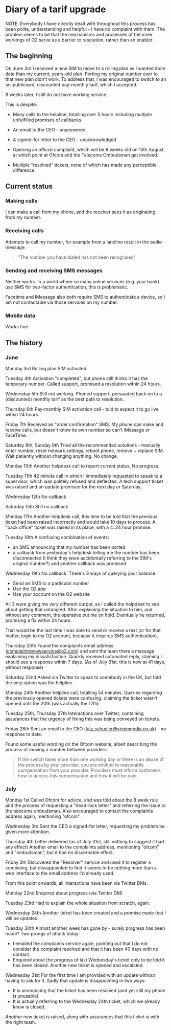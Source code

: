 # Diary of a tarif upgrade

NOTE: Everybody I have directly dealt with throughout this process has been polite, understanding and helpful - I have no complaint with them. The problem seems to be that the mechanisms and processes of the inner workings of O2 serve as a barrier to resolution, rather than an enabler.

## The beginning

On June 3rd I received a new SIM to move to a rolling plan as I wanted more data than my current, years-old plan. Porting my original number over to that new plan didn't work. To address that, I was encouraged to switch to an un-publicised, discounted pay-monthly tarif, which I accepted.

8 weeks later, I still do not have working service.

This is despite:

 * Many calls to the helpline, totalling over 5 hours including multiple unfulfilled promises of callbacks.
 
 * An email to the CEO - unanswered
 
 * A signed-for letter to the CEO - unacknowledged
 
 * Opening an official complaint, which will be 8 weeks old on 15th August, at which point at Ofcom and the Telecoms Ombudsman get involved.
 
 * Multiple "resolved" tickets, none of which has made any perceptible difference.

## Current status

### Making calls
I can make a call from my phone, and the receiver sees it as originating from my number.

### Receiving calls
Attempts to call my number, for example from a landline result in the audio message:

 > "The number you have dialed has not been recognised"

### Sending and receiving SMS messages
Neither works. In a world where so many online services (e.g. your bank) use SMS for two-factor authentication, this is problematic.

Facetime and iMessage also both require SMS to authenticate a device, so I am not contactable via those services on my number.

### Mobile data
Works fine

## The history

### June

Monday 3rd
Rolling plan SIM activated

Tuesday 4th
Activation "completed", but phone still thinks it has the temporary number. Called support, promised a resolution within 24 hours.

Wednesday 5th
Still not working. Phoned support, persuaded back on to a (discounted) monthly tarif as the best path to resolution.

Thursday 6th
Pay-monthly SIM activation call - told to expect it to go live within 24 hours.

Friday 7th
Received an "order confirmation" SMS. My phone can make and receive calls, but doesn't know its own number so can't iMessage or FaceTime.

Saturday 8th, Sunday 9th
Tried all the recommended solutions - manually enter number, reset network settings, reboot phone, remove + replace SIM. Wait patiently without changing anything. No change.

Monday 10th
Another helpdesk call to report current status. No progress.

Tuesday 11th
42 minute call in which I immediately requested to speak to a supervisor, which was politely refused and deflected. A tech support ticket was raised and an update promised for the next day or Saturday.

Wednesday 12th
No callback

Saturday 15th
Still no callback

Monday 17th
Another helpdesk call, this time to be told that the previous ticket had been raised incorrectly and would take 10 days to process. A "back office" ticket was raised in its place, with a 4..24 hour promise.

Tuesday 18th
A confusing combination of events:
 * an SMS announcing that my number has been ported
 * a callback from yesterday's helpdesk telling me the number has been disconnected (I think they were accidentally referring to the SIM's original number?) and another callback was promised.
 
Wednesday 19th
No callback.
There's 3 ways of querying your balance:

 * Send an SMS to a particular number
 * Use the O2 app
 * Use your account on the O2 website
 
All 3 were giving me very different output, so I called the helpdesk to see about getting that untangled. After explaining the situation to him, and without any comment, the operative put me on hold. Eventually he returned, promising a fix within 24 hours.

That would be the last time I was able to send or receive a text (or for that matter, login to my O2 account, because it requires SMS authentication).

Thursday 20th
Found the complaints email address (complaintreviewservice@o2.com) and sent the team there a message explaining my dissatisfaction. Quickly received automated reply, claiming I should see a response within 7 days. (As of July 31st, this is now at 41 days, without response)

Saturday 22nd
Asked via Twitter to speak to somebody in the UK, but told the only option was the helpline.

Monday 24th
Another helpline call, totalling 54 minutes. Queries regarding the previously opened tickets were confusing, claiming the ticket wasn't opened until the 20th (was actually the 17th)

Tuesday 25th, Thursday 27th
Interactions over Twitter, containing assurances that the urgency of fixing this was being conveyed on tickets.

Friday 28th
Sent an email to the CEO (lutz.schueler@virginmedia.co.uk) - no response to date.

Found some useful wording on the Ofcom website, albeit describing the process of moving a number between providers:

 > If the switch takes more than one working day or there is an abuse of the process by your provider, you are entitled to reasonable compensation from your provider. Providers must inform customers how to access this compensation and how it will be paid.

### July

Monday 1st
Called Ofcom for advice, and was told about the 8 week rule and the process of requesting a "dead-lock letter" and referring the issue to the telecoms ombudsman. Also encouraged to contact the complaints address again, mentioning "ofcom".

Wednesday 3rd
Sent the CEO a signed-for letter, requesting my problem be given more attention.

Thursday 4th
Letter delivered (as of July 31st, still nothing to suggest it had any effect)
Another email to the complaints address, mentioning "ofcom" and "ombudsman", but it had no discernable effect.

Friday 5th
Discovered the "Resolver" service and used it to register a complaing, but dissappointed to find it seems to be nothing more than a web interface to the email address I'd already used.

<away for a while>

From this point onwards, all interactions have been via Twitter DMs.

Monday 22nd
Enquired about progress (via Twitter DM)

Tuesday 23rd
Had to explain the whole situation from scratch, again.

Wednesday 24th
Another ticket has been created and a promise made that I will be updated.

Tuesday 30th
Almost another week has gone by - surely progress has been made?
Two prongs of attack today:
 * I emailed the complaints service again, pointing out that I do not consider the complaint resolved and that it has been 40 days with no contact.
 * Enquired about the progress of last Wednesday's ticket only to be told it has been closed. Another new ticket is opened and escalated.
 
Wednesday 31st
For the first time I am provided with an update without having to ask for it. Sadly that update is disappointing in two ways:

 * It is announcing that the ticket has been resolved (and yet still my phone is unusable)
 * It is actually referring to the Wednesday 24th ticket, which we already know is closed.
 
*Another* new ticket is raised, along with assurances that *this* ticket is with the right team.

